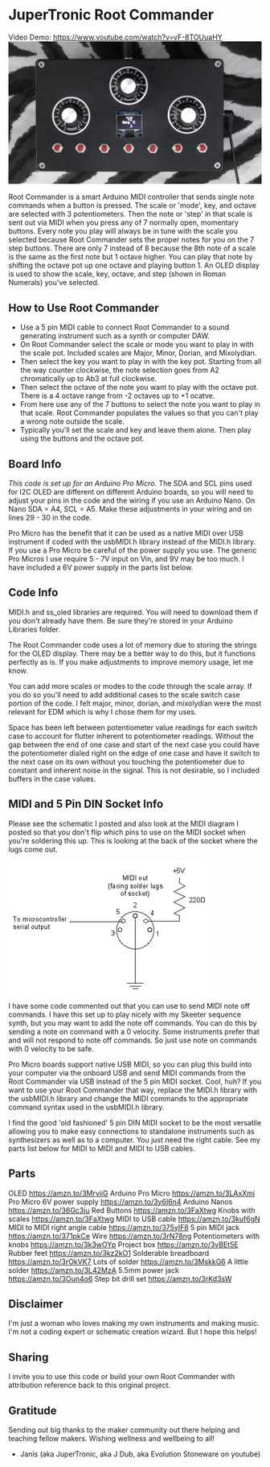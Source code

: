 # JuperTronic Root Commander

Video Demo:
https://www.youtube.com/watch?v=vF-8TOUuaHY
![RootCommander](https://github.com/JuperTronic/Jupertronic_Root_Commander/blob/main/JuperTronic%20Root%20Commander.jpg)

Root Commander is a smart Arduino MIDI controller that sends single note commands when a button is pressed. The scale or 'mode', key, and octave are selected with 3 potentiometers. Then the note or 'step' in that scale is sent out via MIDI when you press any of 7 normally open, momentary buttons. Every note you play will always be in tune with the scale you selected because Root Commander sets the proper notes for you on the 7 step buttons. There are only 7 instead of 8 because the 8th note of a scale is the same as the first note but 1 octave higher. You can play that note by shifting the octave pot up one octave and playing button 1. An OLED display is used to show the scale, key, octave, and step (shown in Roman Numerals) you've selected. 

## How to Use Root Commander
- Use a 5 pin MIDI cable to connect Root Commander to a sound generating instrument such as a synth or computer DAW.
- On Root Commander select the scale or mode you want to play in with the scale pot. Included scales are Major, Minor, Dorian, and Mixolydian.
- Then select the key you want to play in with the key pot. Starting from all the way counter clockwise, the note selection goes from A2 chromatically up to Ab3 at full clockwise.
- Then select the octave of the note you want to play with the octave pot. There is a 4 octave range from -2 octaves up to +1 ocatve.
- From here use any of the 7 buttons to select the note you want to play in that scale. Root Commander populates the values so that you can't play a wrong note outside the scale.
- Typically you'll set the scale and key and leave them alone. Then play using the buttons and the octave pot. 

## Board Info
_This code is set up for an Arduino Pro Micro._ The SDA and SCL pins used for I2C OLED are different on different Arduino boards, so you will need to adjust your pins in the code and the wiring if you use an Arduino Nano. On Nano SDA = A4, SCL = A5. Make these adjustments in your wiring and on lines 29 - 30 in the code.

Pro Micro has the benefit that it can be used as a native MIDI over USB instrument if coded with the usbMIDI.h library instead of the MIDI.h library. If you use a Pro Micro be careful of the power supply you use. The generic Pro Micros I use require 5 - 7V input on Vin, and 9V may be too much. I have included a 6V power supply in the parts list below.

## Code Info
MIDI.h and ss_oled libraries are required. You will need to download them if you don't already have them. Be sure they're stored in your Arduino Libraries folder.

The Root Commander code uses a lot of memory due to storing the strings for the OLED display. There may be a better way to do this, but it functions perfectly as is. If you make adjustments to improve memory usage, let me know. 

You can add more scales or modes to the code through the scale array. If you do so you'll need to add additional cases to the scale switch case portion of the code. I felt major, minor, dorian, and mixolydian were the most relevant for EDM which is why I chose them for my uses. 

Space has been left between potentiometer value readings for each switch case to account for flutter inherent to potentiometer readings. Without the gap between the end of one case and start of the next case you could have the potentiometer dialed right on the edge of one case and have it switch to the next case on its own without you touching the potentiometer due to constant and inherent noise in the signal. This is not desirable, so I included buffers in the case values.

## MIDI and 5 Pin DIN Socket Info
Please see the schematic I posted and also look at the MIDI diagram I posted so that you don't flip which pins to use on the MIDI socket when you're soldering this up. This is looking at the back of the socket where the lugs come out. 

![MIDI](https://github.com/JuperTronic/Jupertronic_Root_Commander/blob/main/midi_hardware.jpg)

I have some code commented out that you can use to send MIDI note off commands. I have this set up to play nicely with my Skeeter sequence synth, but you may want to add the note off commands. You can do this by sending a note on command with a 0 velocity. Some instruments prefer that and will not respond to note off commands. So just use note on commands with 0 velocity to be safe.

Pro Micro boards support native USB MIDI, so you can plug this build into your computer via the onboard USB and send MIDI commands from the Root Commander via USB instead of the 5 pin MIDI socket. Cool, huh? If you want to use your Root Commander that way, replace the MIDI.h library with the usbMIDI.h library and change the MIDI commands to the appropriate command syntax used in the usbMIDI.h library. 

I find the good 'old fashioned' 5 pin DIN MIDI socket to be the most versatile allowing you to make easy connections to standalone instruments such as synthesizers as well as to a computer. You just need the right cable. See my parts list below for MIDI to MIDI and MIDI to USB cables.

## Parts
OLED https://amzn.to/3MrvjiG
Arduino Pro Micro https://amzn.to/3LAxXmj
Pro Micro 6V power supply https://amzn.to/3y6I6n4
Arduino Nanos https://amzn.to/36Gc3iu
Red Buttons https://amzn.to/3FaXtwg
Knobs with scales  https://amzn.to/3FaXtwg
MIDI to USB cable https://amzn.to/3kuf6gN
MIDI to MIDI right angle cable https://amzn.to/375yIF8
5 pin MIDI jack https://amzn.to/371pkCe
Wire https://amzn.to/3rN78ng
Potentiometers with knobs https://amzn.to/3k3wOYp
Project box https://amzn.to/3vBEt5E
Rubber feet https://amzn.to/3kz2kO1
Solderable breadboard https://amzn.to/3rOkVK7
Lots of solder https://amzn.to/3MskkG6
A little solder https://amzn.to/3L42MzA
5.5mm power jack https://amzn.to/3Oun4o6
Step bit drill set https://amzn.to/3rKd3sW

## Disclaimer
I'm just a woman who loves making my own instruments and making music. I'm not a coding expert or schematic creation wizard. But I hope this helps!

## Sharing
I invite you to use this code or build your own Root Commander with attribution reference back to this original project.

## Gratitude
Sending out big thanks to the maker community out there helping and teaching fellow makers. 
Wishing wellness and wellbeing to all!
- Janis (aka JuperTronic, aka J Dub, aka Evolution Stoneware on youtube) 
